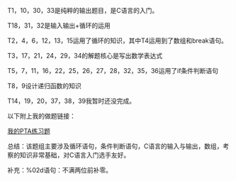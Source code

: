 T1，10，30，33是纯粹的输出题目，是C语言的入门。

T18，31，32是输入输出+循环的运用

T2，4，6，12，13，15运用了循环的知识，其中T4运用到了数组和break语句。

T3，17，21，24，29，34的解题核心是写出数学表达式

T5，7，11，16，22，25，26，27，28，32，35，36运用了if条件判断语句

T8，9设计递归函数的知识

T14，19，20，37，38，39我暂时还没完成。

以下附上我的做题链接：

[我的PTA练习题](https://pintia.cn/problem-sets/1502601986675826688/exam/problems/1509460510201442313)

总结：该题组主要涉及循环语句，条件判断语句，C语言的输入与输出，数组，考察的知识非常基础，对C语言入门选手友好。

补充：%02d语句：不满两位前补零。